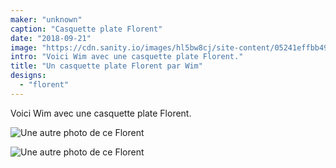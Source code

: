```yaml
---
maker: "unknown"
caption: "Casquette plate Florent"
date: "2018-09-21"
image: "https://cdn.sanity.io/images/hl5bw8cj/site-content/05241effbb4966cca830512f81b1910e7ecf46f8-1094x889.jpg"
intro: "Voici Wim avec une casquette plate Florent."
title: "Un casquette plate Florent par Wim"
designs:
  - "florent"
---
```


Voici Wim avec une casquette plate Florent.


![Une autre photo de ce Florent](https://posts.freesewing.org/uploads/florent_by_wim_2_fd067a2d8c.jpg "Une autre photo de ce Florent")

![Une autre photo de ce Florent](https://posts.freesewing.org/uploads/florent_by_wim_3_add715829e.jpg)
